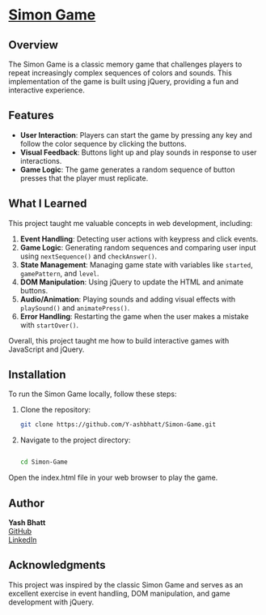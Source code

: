 # [Simon Game](https://y-ashbhatt.github.io/Simon-Game/)

## Overview

The Simon Game is a classic memory game that challenges players to repeat increasingly complex sequences of colors and sounds. This implementation of the game is built using jQuery, providing a fun and interactive experience.

## Features

- **User Interaction**: Players can start the game by pressing any key and follow the color sequence by clicking the buttons.
- **Visual Feedback**: Buttons light up and play sounds in response to user interactions.
- **Game Logic**: The game generates a random sequence of button presses that the player must replicate.

## What I Learned

This project taught me valuable concepts in web development, including:

1. **Event Handling**: Detecting user actions with keypress and click events.
2. **Game Logic**: Generating random sequences and comparing user input using `nextSequence()` and `checkAnswer()`.
3. **State Management**: Managing game state with variables like `started`, `gamePattern`, and `level`.
4. **DOM Manipulation**: Using jQuery to update the HTML and animate buttons.
5. **Audio/Animation**: Playing sounds and adding visual effects with `playSound()` and `animatePress()`.
6. **Error Handling**: Restarting the game when the user makes a mistake with `startOver()`.

Overall, this project taught me how to build interactive games with JavaScript and jQuery.

## Installation

To run the Simon Game locally, follow these steps:

1. Clone the repository:
   ```bash
   git clone https://github.com/Y-ashbhatt/Simon-Game.git
   ```

2. Navigate to the project directory:

   ```bash

   cd Simon-Game
   ```

Open the index.html file in your web browser to play the game.

## Author

**Yash Bhatt**  
[GitHub](https://github.com/y-ashbhatt)  
[LinkedIn](https://www.linkedin.com/in/yashbatt30)

## Acknowledgments
This project was inspired by the classic Simon Game and serves as an excellent exercise in event handling, DOM manipulation, and game development with jQuery.

